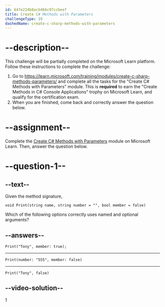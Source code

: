 ```yaml
---
id: 647e224b8acb466c97ccbeef
title: Create C# Methods with Parameters
challengeType: 19
dashedName: create-c-sharp-methods-with-parameters
---
```


# --description--

This challenge will be partially completed on the Microsoft Learn platform. Follow these instructions to complete the challenge:

1. Go to <a href="https://learn.microsoft.com/training/modules/create-c-sharp-methods-parameters/" target="_blank" rel="noreferrer">https://learn.microsoft.com/training/modules/create-c-sharp-methods-parameters/</a> and complete all the tasks for the "Create C# Methods with Parameters" module. This is **required** to earn the "Create Methods in C# Console Applications" trophy on Microsoft Learn, and qualify for the certification exam.
1. When you are finished, come back and correctly answer the question below.

# --assignment--

Complete the <a href="https://learn.microsoft.com/training/modules/create-c-sharp-methods-parameters/" target="_blank" rel="noreferrer">Create C# Methods with Parameters</a> module on Microsoft Learn. Then, answer the question below.

# --question-1--

## --text--

Given the method signature,

```clike
void Print(string name, string number = "", bool member = false)
```

Which of the following options correctly uses named and optional arguments?

## --answers--

`Print("Tony", member: true);`

---

`Print(number: "555", member: false)`

---

`Print("Tony", false)`

## --video-solution--

1
